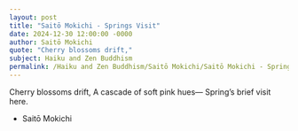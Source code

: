 ```yaml
---
layout: post
title: "Saitō Mokichi - Springs Visit"
date: 2024-12-30 12:00:00 -0000
author: Saitō Mokichi
quote: "Cherry blossoms drift,"
subject: Haiku and Zen Buddhism
permalink: /Haiku and Zen Buddhism/Saitō Mokichi/Saitō Mokichi - Springs Visit
---
```


Cherry blossoms drift,
A cascade of soft pink hues—
Spring’s brief visit here.

- Saitō Mokichi
